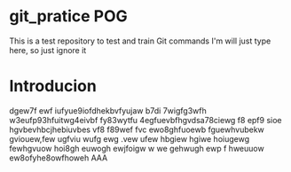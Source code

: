 # git_pratice POG
This is a test repository to test and train Git commands
I'm will just type here, so just ignore it

# Introducion
dgew7f ewf iufyue9iofdhekbvfyujaw b7di 7wigfg3wfh w3eufp93hfuitwg4eivbf fy83wytfu 4egfuevbfhgvdsa78ciewg f8 epf9 sioe hgvbevhbcjhebiuvbes vf8 f89wef
fvc ewo8ghfuoewb fguewhvubekw gviouew,few ugfviu wufg ewg .vew ufew hbgiew hgiwe hoiugewg
fewhgvuow hoi8gh euwogh ewjfoigw w we gehwugh ewp
f hweuuow  ew8ofyhe8owfhoweh
AAA


